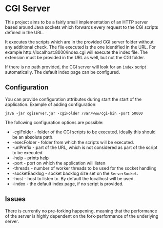 # CGI Server

This project aims to be a fairly small implementation of an HTTP server based around Java sockets which forwards every request to the CGI scripts defined in the URL.

It executes the scripts which are in the provided CGI server folder without any additional check. The file executed is the one identified in the URL. For example http://localhost:8000/index.cgi will execute the index file. The extension must be provided in the URL as well, but not the CGI folder.

If there is no path provided, the CGI server will look for an `index` script automatically. The default index page can be configured.

## Configuration

You can provide configuration attributes during start the start of the application. Example of adding configuration:

`java -jar cgiserver.jar -cgiFolder /var/www/cgi-bin -port 50000` 

The following configuration options are possible:

- -cgiFolder - folder of the CGI scripts to be executed. Ideally this should be an absolute path.
- -execFolder - folder from which the scripts will be executed.
- -urlPrefix - part of the URL, which is not considered as part of the script to be executed
- -help - prints help
- -port - port on which the application will listen
- -threads - number of worker threads to be used for the socket handling
- -socketBacklog - socket backlog size set on the `ServerSocket`.
- -host - host to listen to. By default the localhost will be used.
- -index - the default index page, if no script is provided.

## Issues

There is currently no pre-forking happening, meaning that the performance of the server is highly dependent on the fork-performance of the underlying server.
